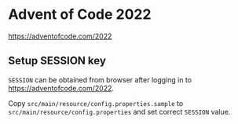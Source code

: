# Advent of Code 2022

https://adventofcode.com/2022

## Setup SESSION key

`SESSION` can be obtained from browser after logging in to  https://adventofcode.com/2022.

Copy
`src/main/resource/config.properties.sample` to `src/main/resource/config.properties` and set correct `SESSION`
value.  
